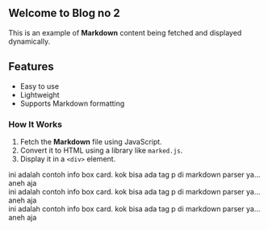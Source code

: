 ## Welcome to Blog no 2

This is an example of **Markdown** content being fetched and displayed dynamically.

## Features
- Easy to use
- Lightweight
- Supports Markdown formatting

### How It Works
1. Fetch the **Markdown** file using JavaScript.
2. Convert it to HTML using a library like `marked.js`.
3. Display it in a `<div>` element.

<div>
  <fancy-card tipe="warn">ini adalah contoh info box card. kok bisa ada tag p di markdown parser ya... aneh aja</fancy-card>
</div>
<div>
  <fancy-card tipe="tips">ini adalah contoh info box card. kok bisa ada tag p di markdown parser ya... aneh aja</fancy-card>
</div>
<div>
  <fancy-card tipe="info">ini adalah contoh info box card. kok bisa ada tag p di markdown parser ya... aneh aja</fancy-card>
</div>

